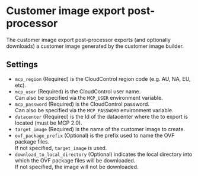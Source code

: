 # Customer image export post-processor

The customer image export post-processor exports (and optionally downloads) a customer image generated by the customer image builder.

## Settings

* `mcp_region` (Required) is the CloudControl region code (e.g. AU, NA, EU, etc).
* `mcp_user` (Required) is the CloudControl user name.  
Can also be specified via the `MCP_USER` environment variable.
* `mcp_password` (Required) is the CloudControl password.  
Can also be specified via the `MCP_PASSWORD` environment variable.
* `datacenter` (Required) is the Id of the datacenter where the to export is located (must be MCP 2.0).
* `target_image` (Required) is the name of the customer image to create.
* `ovf_package_prefix` (Optional) is the prefix used to name the OVF package files.  
If not specified, `target_image` is used.
* `download_to_local_directory` (Optional) indicates the local directory into which the OVF package files will be downloaded.  
If not specified, the image will not be downloaded.
